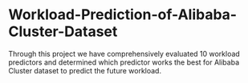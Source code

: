 # Workload-Prediction-of-Alibaba-Cluster-Dataset
Through this project we have comprehensively evaluated 10 workload predictors and determined which predictor works the best for Alibaba Cluster dataset to predict the future workload.
